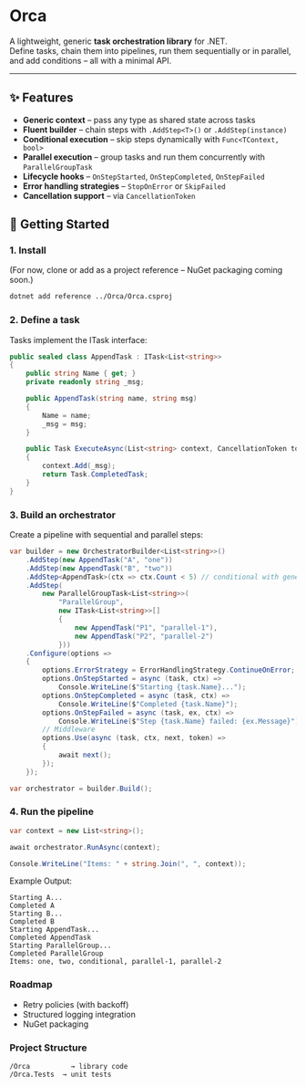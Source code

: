 # Orca

A lightweight, generic **task orchestration library** for .NET.  
Define tasks, chain them into pipelines, run them sequentially or in parallel, and add conditions – all with a minimal API.

---

## ✨ Features

- **Generic context** – pass any type as shared state across tasks
- **Fluent builder** – chain steps with `.AddStep<T>()` or `.AddStep(instance)`
- **Conditional execution** – skip steps dynamically with `Func<TContext, bool>`
- **Parallel execution** – group tasks and run them concurrently with `ParallelGroupTask`
- **Lifecycle hooks** – `OnStepStarted`, `OnStepCompleted`, `OnStepFailed`
- **Error handling strategies** – `StopOnError` or `SkipFailed`
- **Cancellation support** – via `CancellationToken`

## 🚀 Getting Started

### 1. Install

(For now, clone or add as a project reference – NuGet packaging coming soon.)

```bash
dotnet add reference ../Orca/Orca.csproj
```

### 2. Define a task

Tasks implement the ITask<TContext> interface:

```csharp
public sealed class AppendTask : ITask<List<string>>
{
    public string Name { get; }
    private readonly string _msg;

    public AppendTask(string name, string msg)
    {
        Name = name;
        _msg = msg;
    }

    public Task ExecuteAsync(List<string> context, CancellationToken token = default)
    {
        context.Add(_msg);
        return Task.CompletedTask;
    }
}
```

### 3. Build an orchestrator

Create a pipeline with sequential and parallel steps:

```csharp
var builder = new OrchestratorBuilder<List<string>>()
    .AddStep(new AppendTask("A", "one"))
    .AddStep(new AppendTask("B", "two"))
    .AddStep<AppendTask>(ctx => ctx.Count < 5) // conditional with generic new()
    .AddStep(
        new ParallelGroupTask<List<string>>(
            "ParallelGroup",
            new ITask<List<string>>[]
            {
                new AppendTask("P1", "parallel-1"),
                new AppendTask("P2", "parallel-2")
            }))
    .Configure(options =>
    {
        options.ErrorStrategy = ErrorHandlingStrategy.ContinueOnError;
        options.OnStepStarted = async (task, ctx) =>
            Console.WriteLine($"Starting {task.Name}...");
        options.OnStepCompleted = async (task, ctx) =>
            Console.WriteLine($"Completed {task.Name}");
        options.OnStepFailed = async (task, ex, ctx) =>
            Console.WriteLine($"Step {task.Name} failed: {ex.Message}");
        // Middleware
        options.Use(async (task, ctx, next, token) =>
        {
            await next();
        });
    });

var orchestrator = builder.Build();
```

### 4. Run the pipeline

```csharp
var context = new List<string>();

await orchestrator.RunAsync(context);

Console.WriteLine("Items: " + string.Join(", ", context));
```

Example Output:

```
Starting A...
Completed A
Starting B...
Completed B
Starting AppendTask...
Completed AppendTask
Starting ParallelGroup...
Completed ParallelGroup
Items: one, two, conditional, parallel-1, parallel-2
```

### Roadmap

- Retry policies (with backoff)
- Structured logging integration
- NuGet packaging

### Project Structure

```
/Orca          → library code
/Orca.Tests  → unit tests
```
